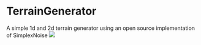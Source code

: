 # TerrainGenerator
A simple 1d and 2d terrain generator using an open source implementation of SimplexNoise
![](https://i.imgur.com/L4MmuZm.png)
